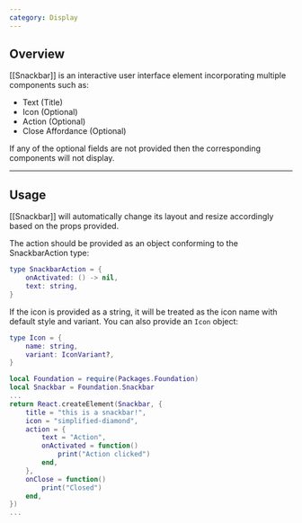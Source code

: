 ```yaml
---
category: Display
---
```


## Overview

[[Snackbar]] is an interactive user interface element incorporating multiple components such as:

* Text (Title)
* Icon (Optional)
* Action (Optional)
* Close Affordance (Optional)

If any of the optional fields are not provided then the corresponding components will not display.

---

## Usage

[[Snackbar]] will automatically change its layout and resize accordingly based on the props provided.

The action should be provided as an object conforming to the SnackbarAction type:

```lua
type SnackbarAction = {
	onActivated: () -> nil,
	text: string,
}
```

If the icon is provided as a string, it will be treated as the icon name with default style and variant. You can also provide an `Icon` object:

```lua
type Icon = {
	name: string,
	variant: IconVariant?,
}
```

```lua
local Foundation = require(Packages.Foundation)
local Snackbar = Foundation.Snackbar
...
return React.createElement(Snackbar, {
	title = "this is a snackbar!",
	icon = "simplified-diamond",
	action = {
		text = "Action",
		onActivated = function()
			print("Action clicked")
		end,
	},
	onClose = function()
		print("Closed")
	end,
})
...
```
